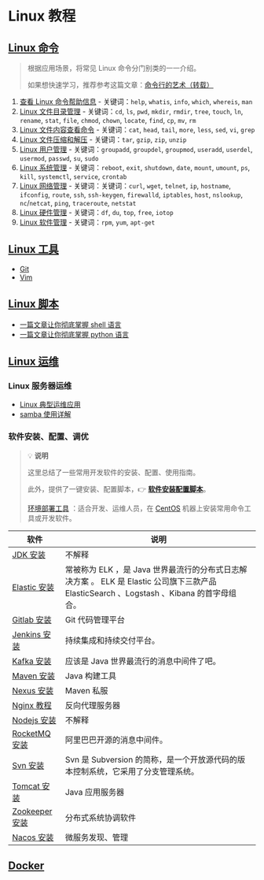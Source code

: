 # Linux 教程

## [Linux 命令](docs/linux/cli)

> 根据应用场景，将常见 Linux 命令分门别类的一一介绍。
>
> 如果想快速学习，推荐参考这篇文章：[命令行的艺术（转载）](docs/linux/cli/命令行的艺术.md)

1. [查看 Linux 命令帮助信息](docs/linux/cli/01.查看Linux命令帮助信息.md) - 关键词：`help`, `whatis`, `info`, `which`, `whereis`, `man`
2. [Linux 文件目录管理](docs/linux/cli/02.Linux文件目录管理.md) - 关键词：`cd`, `ls`, `pwd`, `mkdir`, `rmdir`, `tree`, `touch`, `ln`, `rename`, `stat`, `file`, `chmod`, `chown`, `locate`, `find`, `cp`, `mv`, `rm`
3. [Linux 文件内容查看命令](docs/linux/cli/03.Linux文件内容查看编辑.md) - 关键词：`cat`, `head`, `tail`, `more`, `less`, `sed`, `vi`, `grep`
4. [Linux 文件压缩和解压](docs/linux/cli/04.Linux文件压缩和解压.md) - 关键词：`tar`, `gzip`, `zip`, `unzip`
5. [Linux 用户管理](docs/linux/cli/05.Linux用户管理.md) - 关键词：`groupadd`, `groupdel`, `groupmod`, `useradd`, `userdel`, `usermod`, `passwd`, `su`, `sudo`
6. [Linux 系统管理](docs/linux/cli/06.Linux系统管理.md) - 关键词：`reboot`, `exit`, `shutdown`, `date`, `mount`, `umount`, `ps`, `kill`, `systemctl`, `service`, `crontab`
7. [Linux 网络管理](docs/linux/cli/07.Linux网络管理.md) - 关键词：关键词：`curl`, `wget`, `telnet`, `ip`, `hostname`, `ifconfig`, `route`, `ssh`, `ssh-keygen`, `firewalld`, `iptables`, `host`, `nslookup`, `nc`/`netcat`, `ping`, `traceroute`, `netstat`
8. [Linux 硬件管理](docs/linux/cli/08.Linux硬件管理.md) - 关键词：`df`, `du`, `top`, `free`, `iotop`
9. [Linux 软件管理](docs/linux/cli/09.Linux软件管理.md) - 关键词：`rpm`, `yum`, `apt-get`

## [Linux 工具](docs/linux/tool)

- [Git](docs/linux/tool/git)
- [Vim](docs/linux/tool/vim.md)

## [Linux 脚本](docs/lang)

- [一篇文章让你彻底掌握 shell 语言](docs/lang/shell.md)
- [一篇文章让你彻底掌握 python 语言](docs/lang/python.md)

## [Linux 运维](docs/linux/ops)

### Linux 服务器运维

- [Linux 典型运维应用](docs/linux/ops/linux典型运维应用.md)
- [samba 使用详解](docs/linux/ops/samba使用详解.md)

### 软件安装、配置、调优

> :bulb: **说明**
>
> 这里总结了一些常用开发软件的安装、配置、使用指南。
>
> 此外，提供了一键安装、配置脚本，:point_right: [**软件安装配置脚本**](https://github.com/dunwu/linux-tutorial/tree/master/codes/linux/ops/soft)。
>
> [环境部署工具](https://github.com/dunwu/linux-tutorial/tree/master/codes/deploy) ：适合开发、运维人员，在 [CentOS](https://www.centos.org/) 机器上安装常用命令工具或开发软件。

| 软件                                                                                                        | 说明                                                                                                                                      |
| ----------------------------------------------------------------------------------------------------------- | ----------------------------------------------------------------------------------------------------------------------------------------- |
| [JDK 安装](docs/linux/soft/jdk.md)                                                                          | 不解释                                                                                                                                    |
| [Elastic 安装](docs/linux/soft/elastic)                                                                     | 常被称为 ELK ，是 Java 世界最流行的分布式日志解决方案 。 ELK 是 Elastic 公司旗下三款产品 ElasticSearch 、Logstash 、Kibana 的首字母组合。 |
| [Gitlab 安装](docs/linux/soft/kafka.md)                                                                     | Git 代码管理平台                                                                                                                          |
| [Jenkins 安装](docs/linux/soft/jenkins.md)                                                                  | 持续集成和持续交付平台。                                                                                                                  |
| [Kafka 安装](docs/linux/soft/kafka.md)                                                                      | 应该是 Java 世界最流行的消息中间件了吧。                                                                                                  |
| [Maven 安装](https://github.com/dunwu/java-tutorial/blob/master/docs/javatool/build/maven/maven-install.md) | Java 构建工具                                                                                                                             |
| [Nexus 安装](https://github.com/dunwu/java-tutorial/blob/master/docs/javatool/build/maven/nexus.md)         | Maven 私服                                                                                                                                |
| [Nginx 教程](https://github.com/dunwu/nginx-tutorial)                                                       | 反向代理服务器                                                                                                                            |
| [Nodejs 安装](docs/linux/soft/nodejs.md)                                                                    | 不解释                                                                                                                                    |
| [RocketMQ 安装](docs/linux/soft/rocketmq.md)                                                                | 阿里巴巴开源的消息中间件。                                                                                                                |
| [Svn 安装](docs/linux/soft/svn.md)                                                                          | Svn 是 Subversion 的简称，是一个开放源代码的版本控制系统，它采用了分支管理系统。                                                          |
| [Tomcat 安装](docs/linux/soft/tomcat.md)                                                                    | Java 应用服务器                                                                                                                           |
| [Zookeeper 安装](docs/linux/soft/zookeeper.md)                                                              | 分布式系统协调软件                                                                                                                        |
| [Nacos 安装](linux/soft/nacos.md)                                                                           | 微服务发现、管理                                                                                                                          |

## [Docker](docs/docker)
